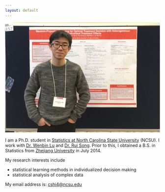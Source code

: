 ```yaml
---
layout: default
---
```


<!---<img class="profile-picture" src="profile0.jpg" width="1000" height="1000">-->
<img src="profile0.jpg">

I am a Ph.D. student in [Statistics at North Carolina State University](https://www.stat.ncsu.edu/) (NCSU). I work with [Dr. Wenbin Lu](https://www4.stat.ncsu.edu/~lu/) and 
[Dr. Rui Song](https://www4.stat.ncsu.edu/~song/). Prior to this, I obtained a B.S. in Statistics from [Zhejiang University](https://www.zju.edu.cn/english/) in July 2014.
 
My research interests include 

<!---* [statistical methods in precision medicine](research_pm)-->
* statistical learning methods in individualized decision making
* statistical analysis of complex data

My email address is: <cshi4@ncsu.edu>

